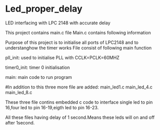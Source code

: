 # Led_proper_delay
LED interfacing with LPC 2148 with accurate delay


This project contains main.c file
Main.c contains following information



Purpose of this project is to initialise all ports of LPC2148 and to understanghow the timer works 
File consist of following main function

pll_init: used to initialise PLL with CCLK=PCLK=60MHZ




timer0_init: timer 0 initialisation


main: main code to run program


#In addition to this three more file are added:
main_led1.c
main_led_4.c
main_led_8.c

These three file contins embedded c code to interface single led to pin 16,four led to pin 16-19,eigth led to pin 16-23.


All these files having delay of 1 second.Means these leds will on and off after 1second.

